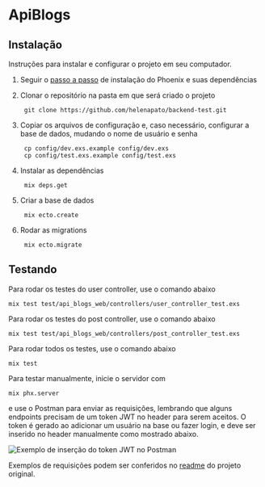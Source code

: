 # ApiBlogs

## Instalação
Instruções para instalar e configurar o projeto em seu computador.
1. Seguir o [passo a passo](https://hexdocs.pm/phoenix/installation.html) de instalação do Phoenix e suas dependências
2. Clonar o repositório na pasta em que será criado o projeto

		git clone https://github.com/helenapato/backend-test.git
3. Copiar os arquivos de configuração e, caso necessário, configurar a base de dados, mudando o nome de usuário e senha

		cp config/dev.exs.example config/dev.exs
		cp config/test.exs.example config/test.exs
4. Instalar as dependências

		mix deps.get
5. Criar a base de dados

		mix ecto.create 
6. Rodar as migrations

		mix ecto.migrate

## Testando
Para rodar os testes do user controller, use o comando abaixo

	mix test test/api_blogs_web/controllers/user_controller_test.exs

Para rodar os testes do post controller, use o comando abaixo

	mix test test/api_blogs_web/controllers/post_controller_test.exs
Para rodar todos os testes, use o comando abaixo

	mix test
Para testar manualmente, inicie o servidor com 

	mix phx.server
e use o Postman para enviar as requisições, lembrando que alguns endpoints precisam de um token JWT no header para serem aceitos. O token é gerado ao adicionar um usuário na base ou fazer login, e deve ser inserido no header manualmente como mostrado abaixo.

![Exemplo de inserção do token JWT no Postman](https://miro.medium.com/max/1400/1*iEe9LDRGZleHCcFZrKGrYg.png "Inserindo token JWT no header do Postman")

Exemplos de requisições podem ser conferidos no [readme](https://github.com/betrybe/backend-test/blob/master/README.md) do projeto original.
